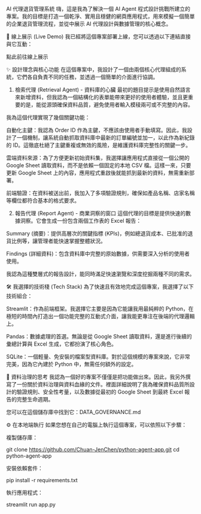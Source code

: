 
AI 代理退貨管理系統
嗨，這是我為了解決一個 AI Agent 程式設計挑戰所建立的專案。我的目標是打造一個乾淨、實用且穩健的網頁應用程式，用來模擬一個簡單的企業退貨管理流程，並從中展示 AI 代理設計與數據管理的核心概念。

🚀 線上展示 (Live Demo)
我已經將這個專案部署上線，您可以透過以下連結直接與它互動：

點此前往線上展示

✨ 設計理念與核心功能
在這個專案中，我設計了一個由兩個核心代理組成的系統，它們各自負責不同的任務，並透過一個簡單的介面進行協調。

1. 檢索代理 (Retrieval Agent) - 資料庫的心臟
最初的題目提示是使用自然語言來新增資料，但我認為一個結構化的表單能帶來更好的使用者體驗，並且更重要的是，能從源頭確保資料品質，避免使用者輸入模稜兩可或不完整的內容。

我為這個代理實現了幾個關鍵功能：

自動化主鍵：我認為 Order ID 作為主鍵，不應該由使用者手動填寫。因此，我設計了一個機制，讓系統自動抓取資料庫中最新的訂單編號並加一，以此作為新紀錄的 ID。這徹底杜絕了主鍵重複或無效的風險，是維護資料庫完整性的關鍵一步。

雲端資料來源：為了方便更新初始資料集，我選擇讓應用程式直接從一個公開的 Google Sheet 讀取資料，而不是依賴一個固定的本地 CSV 檔。這樣一來，只要更新 Google Sheet 上的內容，應用程式重啟後就能抓到最新的資料，無需重新部署。

前端驗證：在資料被送出前，我加入了多項驗證規則，確保如產品名稱、店家名稱等欄位都符合基本的格式要求。

2. 報告代理 (Report Agent) - 商業洞察的窗口
這個代理的目標是提供快速的數據洞察。它會生成一份包含兩個工作表的 Excel 報告：

Summary (摘要)：提供高層次的關鍵指標 (KPIs)，例如總退貨成本、已批准的退貨比例等，讓管理者能快速掌握整體狀況。

Findings (詳細資料)：包含資料庫中完整的原始數據，供需要深入分析的使用者使用。

我認為這種雙層式的報告設計，能同時滿足快速瀏覽和深度挖掘兩種不同的需求。

🛠️ 我選擇的技術棧 (Tech Stack)
為了快速且有效地完成這個專案，我選擇了以下技術組合：

Streamlit：作為前端框架。我選擇它主要是因為它能讓我用最純粹的 Python，在極短的時間內打造出一個功能完整的互動式介面，讓我能更專注在後端的代理邏輯上。

Pandas：數據處理的首選。無論是從 Google Sheet 讀取資料，還是進行後續的彙總計算與 Excel 生成，它都扮演了核心角色。

SQLite：一個輕量、免安裝的檔案型資料庫。對於這個規模的專案來說，它非常完美，因為它內建於 Python 中，無需任何額外的設定。

📄 資料治理的思考
我認為一個好的專案不僅僅是把功能做出來。因此，我另外撰寫了一份關於資料治理與資料血緣的文件。裡面詳細說明了我為確保資料品質所設計的驗證規則、安全性考量，以及數據從最初的 Google Sheet 到最終 Excel 報告的完整生命週期。

您可以在這個儲存庫中找到它：DATA_GOVERNANCE.md

⚙️ 在本地端執行
如果您想在自己的電腦上執行這個專案，可以依照以下步驟：

複製儲存庫：

git clone https://github.com/Chuan-JenChen/python-agent-app.git
cd python-agent-app

安裝依賴套件：

pip install -r requirements.txt

執行應用程式：

streamlit run app.py